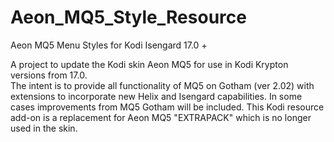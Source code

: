 # Aeon_MQ5_Style_Resource
Aeon MQ5 Menu Styles for Kodi Isengard 17.0 +

A project to update the Kodi skin Aeon MQ5 for use in Kodi Krypton versions from 17.0.  
The intent is to provide all functionality of MQ5 on Gotham (ver 2.02) with extensions to incorporate
new Helix and Isengard capabilities.  In some cases improvements from MQ5 Gotham will be included. 
This Kodi resource add-on is a replacement for Aeon MQ5 "EXTRAPACK" which is no longer used
in the skin.

